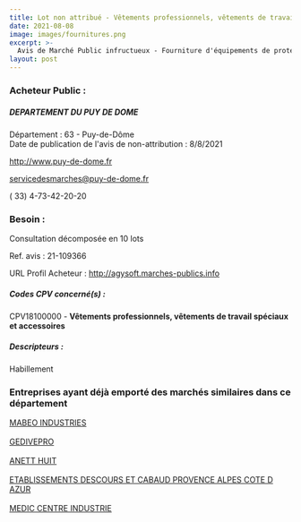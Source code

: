 ```yaml
---
title: Lot non attribué - Vêtements professionnels, vêtements de travail spéciaux et accessoires
date: 2021-08-08
image: images/fournitures.png
excerpt: >-
  Avis de Marché Public infructueux - Fourniture d'équipements de protection individuelle, de vêtements de travail et services associés
layout: post
---
```


### Acheteur Public :
##### DEPARTEMENT DU PUY DE DOME
Département : 63 - Puy-de-Dôme<br/>
Date de publication de l'avis de non-attribution : 8/8/2021


http://www.puy-de-dome.fr

servicedesmarches@puy-de-dome.fr

( 33) 4-73-42-20-20
### Besoin :

Consultation décomposée en 10 lots

Ref. avis : 21-109366

URL Profil Acheteur : http://agysoft.marches-publics.info

##### Codes CPV concerné(s) :
CPV18100000 - **Vêtements professionnels, vêtements de travail spéciaux et accessoires** <br/>

##### Descripteurs :
Habillement <br/>

### Entreprises ayant déjà emporté des marchés similaires dans ce département
<a href="/entreprise-548/siren-332564954">MABEO INDUSTRIES</a><br/><br/>
<a href="/entreprise-549/siren-339901522">GEDIVEPRO</a><br/><br/>
<a href="/entreprise-550/siren-351665427">ANETT HUIT</a><br/><br/>
<a href="/entreprise-559/siren-425009214">ETABLISSEMENTS DESCOURS ET CABAUD PROVENCE ALPES COTE D AZUR</a><br/><br/>
<a href="/entreprise-575/siren-790151310">MEDIC CENTRE INDUSTRIE</a><br/><br/>
